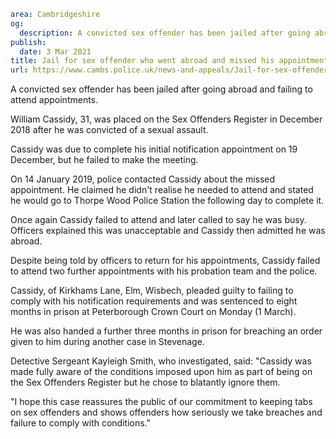 ```yaml
area: Cambridgeshire
og:
  description: A convicted sex offender has been jailed after going abroad and failing to attend appointments.
publish:
  date: 3 Mar 2021
title: Jail for sex offender who went abroad and missed his appointments
url: https://www.cambs.police.uk/news-and-appeals/Jail-for-sex-offender-who-missed-appointments
```

A convicted sex offender has been jailed after going abroad and failing to attend appointments.

William Cassidy, 31, was placed on the Sex Offenders Register in December 2018 after he was convicted of a sexual assault.

Cassidy was due to complete his initial notification appointment on 19 December, but he failed to make the meeting.

On 14 January 2019, police contacted Cassidy about the missed appointment. He claimed he didn't realise he needed to attend and stated he would go to Thorpe Wood Police Station the following day to complete it.

Once again Cassidy failed to attend and later called to say he was busy. Officers explained this was unacceptable and Cassidy then admitted he was abroad.

Despite being told by officers to return for his appointments, Cassidy failed to attend two further appointments with his probation team and the police.

Cassidy, of Kirkhams Lane, Elm, Wisbech, pleaded guilty to failing to comply with his notification requirements and was sentenced to eight months in prison at Peterborough Crown Court on Monday (1 March).

He was also handed a further three months in prison for breaching an order given to him during another case in Stevenage.

Detective Sergeant Kayleigh Smith, who investigated, said: "Cassidy was made fully aware of the conditions imposed upon him as part of being on the Sex Offenders Register but he chose to blatantly ignore them.

"I hope this case reassures the public of our commitment to keeping tabs on sex offenders and shows offenders how seriously we take breaches and failure to comply with conditions."
